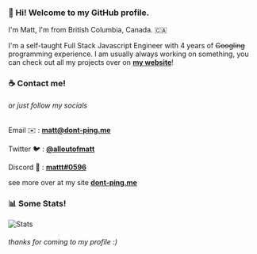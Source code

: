 ### **👋 Hi! Welcome to my GitHub profile.**

I'm Matt, I'm from British Columbia, Canada. 🇨🇦

I'm a self-taught Full Stack Javascript Engineer with 4 years of ~~Googling~~ programming experience.
I am usually always working on something, you can check out all my projects over on [**my website**](https://dont-ping.me/)!

### ☕ **Contact me!**

###### or just follow my socials

Email ✉️ : [**matt@dont-ping.me**](mailto:matt@dont-ping.me)

Twitter 🐦 : [**@alloutofmatt**](https://twitter.com/alloutofmatt)

Discord 💬 : [**mattt#0596**](https://discord.gg/SK53UMK)

see more over at my site [**dont-ping.me**](https://dont-ping.me/)

### 📊 **Some Stats!**

![Stats](https://github-readme-stats.vercel.app/api?username=punctuations&show_icons=true&hide_title=true)

###### thanks for coming to my profile :)

